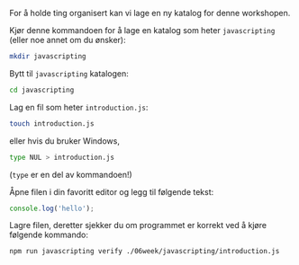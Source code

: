 For å holde ting organisert kan vi lage en ny katalog for denne workshopen.

Kjør denne kommandoen for å lage en katalog som heter `javascripting` (eller noe annet om du ønsker):

```bash
mkdir javascripting
```

Bytt til `javascripting` katalogen:

```bash
cd javascripting
```

Lag en fil som heter `introduction.js`:

```bash
touch introduction.js
```
 eller hvis du bruker Windows, 

```bash
type NUL > introduction.js
```
(`type` er en del av kommandoen!)

Åpne filen i din favoritt editor og legg til følgende tekst:

```js
console.log('hello');
```

Lagre filen, deretter sjekker du om programmet er korrekt ved å kjøre følgende kommando:

```bash
npm run javascripting verify ./06week/javascripting/introduction.js
```
